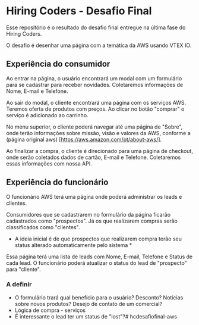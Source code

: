 # Hiring Coders - Desafio Final

Esse repositório é o resultado do desafio final entregue na última fase do Hiring Coders.

O desafio é desenhar uma página com a temática da AWS usando VTEX IO.


## Experiência do consumidor

Ao entrar na página, o usuário encontrará um modal com um formulário para se cadastrar para receber novidades. Coletaremos informações de Nome, E-mail e Telefone.

Ao sair do modal, o cliente encontrará uma página com os serviços AWS. Teremos oferta de produtos com preços. Ao clicar no botão "comprar" o serviço é adicionado ao carrinho.

No menu superior, o cliente poderá navegar até uma página de "Sobre", onde terão informações sobre missão, visão e valores da AWS, conforme a (página original aws) [https://aws.amazon.com/pt/about-aws/].

Ao finalizar a compra, o cliente é direcionado para uma página de checkout, onde serão coletados dados de cartão, E-mail e Telefone. Coletaremos essas informações com nossa API.

## Experiência do funcionário

O funcionário AWS terá uma página onde poderá administrar os leads e clientes.

Consumidores que se cadastrarem no formulário da página ficarão cadastrados como "prospectos". Já os que realizarem compras serão classificados como "clientes".

* A ideia inicial é de que prospectos que realizarem compra terão seu status alterado automaticamente pelo sistema *

Essa página terá uma lista de leads com Nome, E-mail, Telefone e Status de cada lead. O funcionário poderá atualizar o status do lead de "prospecto" para "cliente".


### A definir

- O formulário trará qual benefício para o usuário? Desconto? Notícias sobre novos produtos? Desejo de contato de um comercial?
- Lógica de compra - serviços
- É interessante o lead ter um status de "lost"?# hcdesafiofinal-aws
